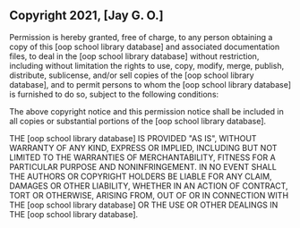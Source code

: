 ## Copyright 2021, [Jay G. O.]

Permission is hereby granted, free of charge, to any person obtaining a copy of this [oop school library database] and associated documentation files, to deal in the [oop school library database] without restriction, including without limitation the rights to use, copy, modify, merge, publish, distribute, sublicense, and/or sell copies of the [oop school library database], and to permit persons to whom the [oop school library database] is furnished to do so, subject to the following conditions:

The above copyright notice and this permission notice shall be included in all copies or substantial portions of the [oop school library database].

THE [oop school library database] IS PROVIDED "AS IS", WITHOUT WARRANTY OF ANY KIND, EXPRESS OR IMPLIED, INCLUDING BUT NOT LIMITED TO THE WARRANTIES OF MERCHANTABILITY, FITNESS FOR A PARTICULAR PURPOSE AND NONINFRINGEMENT. IN NO EVENT SHALL THE AUTHORS OR COPYRIGHT HOLDERS BE LIABLE FOR ANY CLAIM, DAMAGES OR OTHER LIABILITY, WHETHER IN AN ACTION OF CONTRACT, TORT OR OTHERWISE, ARISING FROM, OUT OF OR IN CONNECTION WITH THE [oop school library database] OR THE USE OR OTHER DEALINGS IN THE [oop school library database].